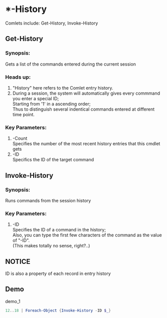 # *-History
Comlets include: Get-History, Invoke-History


## Get-History

### Synopsis:  
Gets a list of the commands entered during the current session  

### Heads up:
1. "History" here refers to the Comlet entry history.  
2. During a session, the system will automatically gives every commmand you enter a special ID;  
   Starting from '1' in a ascending order;  
   Thus to distinguish several indentical commands entered at different time point.  

### Key Parameters:  
1. -Count  
   Specifies the number of the most recent history entries that this cmdlet gets
2. -ID  
   Specifics the ID of the target command  


## Invoke-History

### Synopsis:
Runs commands from the session history  

### Key Parameters:
1. -ID  
   Specifies the ID of a command in the history;  
   Also, you can type the first few characters of the command as the value of "-ID".  
   (This makes totally no sense, right?..)

## NOTICE
ID is also a property of each record in entry history  



## Demo
demo_1  
```PowerShell
12..18 | Foreach-Object {Invoke-History -ID $_}
```